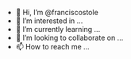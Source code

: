 - 👋 Hi, I’m @franciscostole
- 👀 I’m interested in ...
- 🌱 I’m currently learning ...
- 💞️ I’m looking to collaborate on ...
- 📫 How to reach me ...

<!---
franciscostole/franciscostole is a ✨ special ✨ repository because its `README.md` (this file) appears on your GitHub profile.
You can click the Preview link to take a look at your changes.
--->
